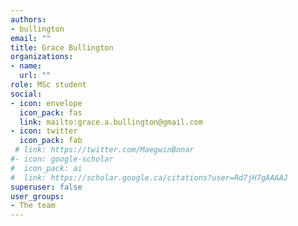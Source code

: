 ```yaml
---
authors:
- bullington
email: ""
title: Grace Bullington
organizations:
- name: 
  url: ""
role: MSc student
social:
- icon: envelope
  icon_pack: fas
  link: mailto:grace.a.bullington@gmail.com
- icon: twitter
  icon_pack: fab
 # link: https://twitter.com/MaegwinBonar
#- icon: google-scholar
#  icon_pack: ai
#  link: https://scholar.google.ca/citations?user=Rd7jH7gAAAAJ
superuser: false
user_groups:
- The team
---
```

